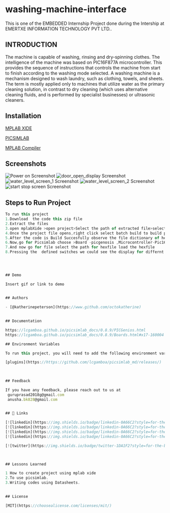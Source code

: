 
# washing-machine-interface

This is one of the EMBEDDED Internship Project done during the Intership at EMERTXE INFORMATION TECHNOLOGY PVT LTD..





## INTRODUCTION

The machine is capable of washing, rinsing and dry-spinning clothes. The intelligence of the machine was based on PIC16F877A microcontroller.
This provides the sequence of instructions that controls the machine from start to finish according to the washing mode selected.
A washing machine is a mechanism designed to wash laundry, such as clothing, towels, and sheets. The term is mostly applied only to machines that utilize water as the primary cleaning solution, in contrast to dry cleaning (which uses alternative cleaning  fluids, and is performed by  specialist businesses) or ultrasonic cleaners.


  
## Installation
[MPLAB XIDE](https://www.microchip.com/en-us/development-tools-tools-and-software/mplab-x-ide?gclid=Cj0KCQjwtrSLBhCLARIsACh6Rmj98yI7_Y5H--lwe8m4DN3FVB0o-k4u7y-e0-T-w_9Cct4qIL2pq20aAkIFEALw_wcB#tabs)

[PICSIMLAB](https://sourceforge.net/projects/picsim/)

[MPLAB Compiler](https://www.microchip.com/en-us/development-tools-tools-and-software/mplab-xc-compilers?gclid=Cj0KCQjwtrSLBhCLARIsACh6Rmj-KmEgeZLWYdpD2qr2bs3wJx5kiOpLbDUEuGerZoyp6GZ4tR-WrMQaAltBEALw_wcB)


## Screenshots

![Power on Screenshot](https://github.com/Guruprasad-G/washing-machine-interface/blob/main/Project%20demo%20Images/Power_on_screen.png)
![door_open_display Screenshot](https://github.com/Guruprasad-G/washing-machine-interface/blob/main/Project%20demo%20Images/door_open_display.png)
![water_level_screen_1 Screenshot](https://github.com/Guruprasad-G/washing-machine-interface/blob/main/Project%20demo%20Images/water_level_screen_1.png)
![water_level_screen_2 Screenshot](https://github.com/Guruprasad-G/washing-machine-interface/blob/main/Project%20demo%20Images/water_level_screen_2.png)
![start stop screen  Screenshot](https://github.com/Guruprasad-G/washing-machine-interface/blob/main/Project%20demo%20Images/start_stop_screen.png)

   
## Steps to Run Project

```javascript
To run this project 
1.Download  the code this zip file
2.Extract the files 
3.open mplabXide >open project>Select the path of extracted file>select open project.
4.Once the project file opens,right click select batch build to build project.
5.After the code is Build Succesfully observe the file dictionary of hex file genarated.
6.Now,go for Picsimlab choose >Board -picgenosis ,Microcontroller-Pic16F877A.
7.And now go for file select the path for hexfile load the hexfile 
8.Pressing the  defined switches we could see the display for differnt washing machine program

 

  
## Demo

Insert gif or link to demo

  
## Authors

- [@katherinepeterson](https://www.github.com/octokatherine)

  
## Documentation

https://lcgamboa.github.io/picsimlab_docs/0.8.9/PICGenios.html
https://lcgamboa.github.io/picsimlab_docs/0.8.9/Boards.html#x17-160004

## Environment Variables

To run this project, you will need to add the following environment variables to your .env file

[plugins](https://https://github.com/lcgamboa/picsimlab_md/releases/)

  
  
## Feedback

If you have any feedback, please reach out to us at
 guruprasad2018g@gmail.com
 anusha.bk828@gmail.com

  
## 🔗 Links

[![linkedin](https://img.shields.io/badge/linkedin-0A66C2?style=for-the-badge&logo=linkedin&logoColor=white)](https://www.linkedin.com/in/anusha-bk-b929b21b1/)
[![linkedin](https://img.shields.io/badge/linkedin-0A66C2?style=for-the-badge&logo=linkedin&logoColor=white)](https://www.linkedin.com/in/        )
[![linkedin](https://img.shields.io/badge/linkedin-0A66C2?style=for-the-badge&logo=linkedin&logoColor=white)](https://www.linkedin.com/in//)
[![linkedin](https://img.shields.io/badge/linkedin-0A66C2?style=for-the-badge&logo=linkedin&logoColor=white)](https://www.linkedin.com/in//)

[![twitter](https://img.shields.io/badge/twitter-1DA1F2?style=for-the-badge&logo=twitter&logoColor=white)](https://twitter.com/)


    
## Lessons Learned

1 How to create project using mplab xide
2.To use picsimlab.
3.Writing codes using Datasheets.

  
## License

[MIT](https://choosealicense.com/licenses/mit/)

  


  
